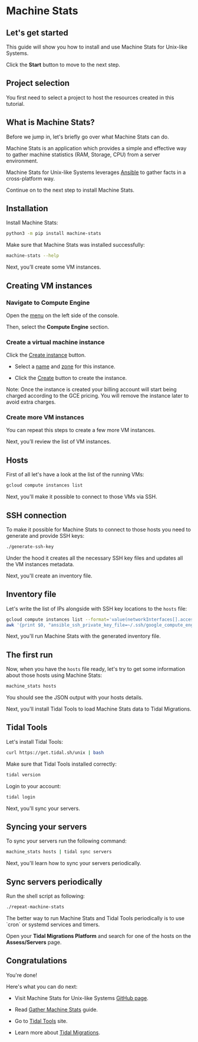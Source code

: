 # Machine Stats

## Let's get started

This guide will show you how to install and use Machine Stats for Unix-like
Systems.

Click the **Start** button to move to the next step.

## Project selection

You first need to select a project to host the resources created in this tutorial.

<walkthrough-project-setup></walkthrough-project-setup>

## What is Machine Stats?

Before we jump in, let's briefly go over what Machine Stats can do.

Machine Stats is an application which provides a simple and effective way to
gather machine statistics (RAM, Storage, CPU) from a server environment.

Machine Stats for Unix-like Systems leverages
[Ansible](https://www.ansible.com/) to gather facts in a cross-platform way.

Continue on to the next step to install Machine Stats.

## Installation

<walkthrough-open-cloud-shell></walkthrough-open-cloud-shell>

Install Machine Stats:

```bash
python3 -m pip install machine-stats
```

Make sure that Machine Stats was installed successfully:

```bash
machine-stats --help
```

Next, you’ll create some VM instances.

## Creating VM instances

### Navigate to Compute Engine

Open the [menu][spotlight-console-menu] on the left side of the console.

Then, select the **Compute Engine** section.

<walkthrough-menu-navigation sectionId="COMPUTE_SECTION"></walkthrough-menu-navigation>

### Create a virtual machine instance

Click the [Create instance][spotlight-create-instance] button.

*   Select a [name][spotlight-instance-name] and [zone][spotlight-instance-zone]
    for this instance.

*   Click the [Create][spotlight-submit-create] button to create the instance.

Note: Once the instance is created your billing account will start being charged
according to the GCE pricing. You will remove the instance later to avoid extra
charges.

### Create more VM instances

You can repeat this steps to create a few more VM instances.

Next, you’ll review the list of VM instances.

## Hosts

First of all let's have a look at the list of the running VMs:

```bash
gcloud compute instances list
```

Next, you'll make it possible to connect to those VMs via SSH.

## SSH connection

To make it possible for Machine Stats to connect to those hosts you need to
generate and provide SSH keys:

```bash
./generate-ssh-key
```

Under the hood it creates all the necessary SSH key files and updates all the VM
instances metadata.

Next, you'll create an inventory file.

## Inventory file

Let's write the list of IPs alongside with SSH key locations to the
`hosts` file:

```bash
gcloud compute instances list --format='value(networkInterfaces[].accessConfigs[0].natIP.notnull().list())' | \
awk '{print $0, "ansible_ssh_private_key_file=~/.ssh/google_compute_engine"}' > hosts
```

Next, you'll run Machine Stats with the generated inventory file.

## The first run

Now, when you have the `hosts` file ready, let's try to get some information
about those hosts using Machine Stats:

```bash
machine_stats hosts
```

You should see the JSON output with your hosts details.

Next, you'll install Tidal Tools to load Machine Stats data to Tidal Migrations.

## Tidal Tools

Let's install Tidal Tools:

```bash
curl https://get.tidal.sh/unix | bash 
```

Make sure that Tidal Tools installed correctly:

```bash
tidal version
```

Login to your account:

```bash
tidal login
```

Next, you'll sync your servers.

## Syncing your servers

To sync your servers run the following command:

```bash
machine_stats hosts | tidal sync servers
```

Next, you'll learn how to sync your servers periodically.

## Sync servers periodically

Run the shell script as following:

```bash
./repeat-machine-stats
```

<walkthrough-footnote>
The better way to run Machine Stats and Tidal Tools periodically is to use
`cron` or systemd services and timers.
</walkthrough-footnote>

Open your **Tidal Migrations Platform** and search for one of the hosts on the
**Assess/Servers** page.

## Congratulations

<walkthrough-conclusion-trophy></walkthrough-conclusion-trophy> 

You're done!

Here's what you can do next:

* Visit Machine Stats for Unix-like Systems [GitHub page][machine-stats-github].

* Read [Gather Machine Stats][machine-stats-guide] guide.

* Go to [Tidal Tools][tidal-tools] site.

* Learn more about [Tidal Migrations][tidal-migrations].

[spotlight-console-menu]: walkthrough://spotlight-pointer?spotlightId=console-nav-menu
[spotlight-create-instance]: walkthrough://spotlight-pointer?cssSelector=#_2rif_create
[spotlight-instance-name]: walkthrough://spotlight-pointer?spotlightId=gce-vm-add-name
[spotlight-instance-zone]: walkthrough://spotlight-pointer?spotlightId=gce-vm-add-zone-select
[spotlight-submit-create]: walkthrough://spotlight-pointer?spotlightId=gce-submit
[machine-stats-github]: https://github.com/tidalmigrations/machine_stats/tree/master/unix
[machine-stats-guide]: https://guides.tidalmg.com/machine_stats.html
[tidal-tools]: https://get.tidal.sh
[tidal-migrations]: https://tidalmigrations.com
